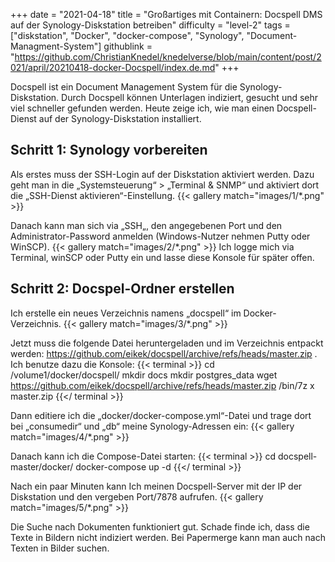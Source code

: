 +++
date = "2021-04-18"
title = "Großartiges mit Containern: Docspell DMS auf der Synology-Diskstation betreiben"
difficulty = "level-2"
tags = ["diskstation", "Docker", "docker-compose", "Synology", "Document-Managment-System"]
githublink = "https://github.com/ChristianKnedel/knedelverse/blob/main/content/post/2021/april/20210418-docker-Docspell/index.de.md"
+++

Docspell ist ein Document Management System für die Synology-Diskstation. Durch Docspell können Unterlagen indiziert, gesucht und sehr viel schneller gefunden werden. Heute zeige ich, wie man einen Docspell-Dienst auf der Synology-Diskstation installiert.

## Schritt 1: Synology vorbereiten
Als erstes muss der SSH-Login auf der Diskstation aktiviert werden. Dazu geht man in die „Systemsteuerung“ > „Terminal & SNMP“ und aktiviert dort die „SSH-Dienst aktivieren“-Einstellung.
{{< gallery match="images/1/*.png" >}}

Danach kann man sich via „SSH„, den angegebenen Port und den Administrator-Password anmelden (Windows-Nutzer nehmen Putty oder WinSCP).
{{< gallery match="images/2/*.png" >}}
Ich logge mich via Terminal, winSCP oder Putty ein und lasse diese Konsole für später offen. 

## Schritt 2: Docspel-Ordner erstellen
Ich erstelle ein neues Verzeichnis namens „docspell“ im Docker-Verzeichnis.
{{< gallery match="images/3/*.png" >}}

Jetzt muss die folgende Datei heruntergeladen und im Verzeichnis entpackt werden: https://github.com/eikek/docspell/archive/refs/heads/master.zip . Ich benutze dazu die Konsole:
{{< terminal >}}
cd /volume1/docker/docspell/
mkdir docs
mkdir postgres_data
wget https://github.com/eikek/docspell/archive/refs/heads/master.zip 
/bin/7z x master.zip
{{</ terminal >}}

Dann editiere ich die „docker/docker-compose.yml“-Datei und trage dort bei „consumedir“ und „db“ meine Synology-Adressen ein:
{{< gallery match="images/4/*.png" >}}

Danach kann ich die Compose-Datei starten:
{{< terminal >}}
cd docspell-master/docker/
docker-compose up -d
{{</ terminal >}}

Nach ein paar Minuten kann Ich meinen Docspell-Server mit der IP der Diskstation und den vergeben Port/7878 aufrufen. 
{{< gallery match="images/5/*.png" >}}

Die Suche nach Dokumenten funktioniert gut. Schade finde ich, dass die Texte in Bildern nicht indiziert werden. Bei Papermerge kann man auch nach Texten in Bilder suchen.